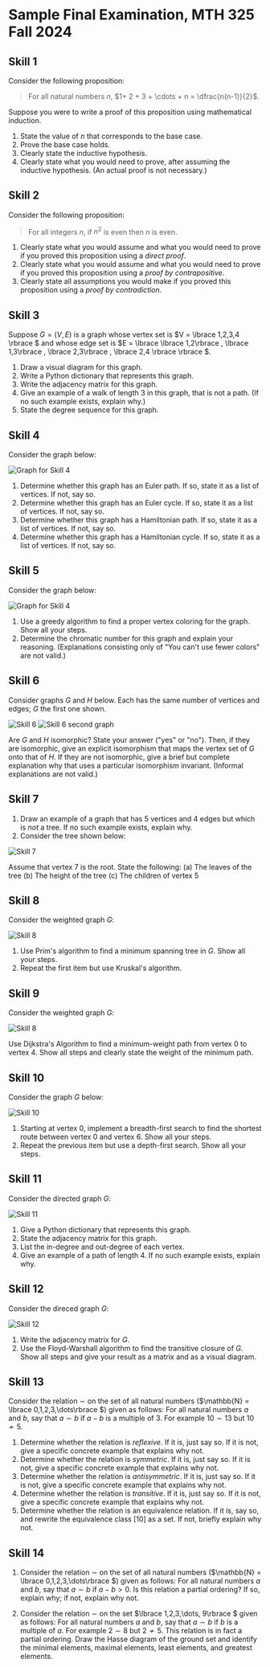 # Sample Final Examination, MTH 325 Fall 2024

## Skill 1

Consider the following proposition: 

>For all natural numbers $n$, $1+ 2 + 3 + \cdots + n = \dfrac{n(n-1)}{2}$. 

Suppose you were to write a proof of this proposition using mathematical induction. 

1. State the value of $n$ that corresponds to the base case. 
2. Prove the base case holds. 
3. Clearly state the inductive hypothesis. 
4. Clearly state what you would need to prove, after assuming the inductive hypothesis. (An actual proof is not necessary.)


## Skill 2

Consider the following proposition: 

>For all integers $n$, if $n^2$ is even then $n$ is even. 

1. Clearly state what you would assume and what you would need to prove if you proved this proposition using a *direct proof*. 
2. Clearly state what you would assume and what you would need to prove if you proved this proposition using a *proof by contrapositive*.  
3. Clearly state all assumptions you would make if you proved this proposition using a *proof by contradiction*. 


## Skill 3

Suppose $G = (V,E)$ is a graph whose vertex set is $V = \lbrace 1,2,3,4 \rbrace $ and whose edge set is $E = \lbrace \lbrace 1,2\rbrace , \lbrace 1,3\rbrace , \lbrace 2,3\rbrace , \lbrace 2,4 \rbrace \rbrace $. 

1. Draw a visual diagram for this graph. 
2. Write a Python dictionary that represents this graph. 
3. Write the adjacency matrix for this graph. 
4. Give an example of a walk of length 3 in this graph, that is not a path. (If no such example exists, explain why.)
5. State the degree sequence for this graph. 

## Skill 4

Consider the graph below: 

![Graph for Skill 4](sample-final-4.png)

1. Determine whether this graph has an Euler path. If so, state it as a list of vertices. If not, say so. 
2. Determine whether this graph has an Euler cycle. If so, state it as a list of vertices. If not, say so. 
3. Determine whether this graph has a Hamiltonian path. If so, state it as a list of vertices. If not, say so. 
4. Determine whether this graph has a Hamiltonian cycle. If so, state it as a list of vertices. If not, say so. 

## Skill 5

Consider the graph below: 

![Graph for Skill 4](sample-final-4.png)

1. Use a greedy algorithm to find a proper vertex coloring for the graph. Show all your steps. 
2. Determine the chromatic number for this graph and explain your reasoning. (Explanations consisting only of "You can't use fewer colors" are not valid.)

## Skill 6

Consider graphs $G$ and $H$ below. Each has the same number of vertices and edges; $G$ the first one shown. 

![Skill 6](sample-final-5g.png)
![Skill 6 second graph](sample-final-5h.png)

Are $G$ and $H$ isomorphic? State your answer ("yes" or "no"). Then, if they are isomorphic, give an explicit isomorphism that maps the vertex set of $G$ onto that of $H$. If they are not isomorphic, give a brief but complete explanation why that uses a particular isomorphism invariant. (Informal explanations are not valid.)



## Skill 7

1. Draw an example of a graph that has 5 vertices and 4 edges but which is *not* a tree. If no such example exists, explain why.
2. Consider the tree shown below: 

![Skill 7](sample-final-7.png)

Assume that vertex 7 is the root. State the following: 
   (a) The leaves of the tree
   (b) The height of the tree
   (c) The children of vertex 5


## Skill 8

Consider the weighted graph $G$:

![Skill 8](sample-final-8.png)

1. Use Prim's algorithm to find a minimum spanning tree in $G$. Show all your steps. 
2. Repeat the first item but use Kruskal's algorithm. 
   
## Skill 9  

Consider the weighted graph $G$:

![Skill 8](sample-final-8.png)

Use Dijkstra's Algorithm to find a minimum-weight path from vertex 0 to vertex 4. Show all steps and clearly state the weight of the minimum path. 


## Skill 10 

Consider the graph $G$ below: 

![Skill 10](sample-final-10.png)

1. Starting at vertex 0, implement a breadth-first search to find the shortest route between vertex 0 and vertex 6. Show all your steps. 
2. Repeat the previous item but use a depth-first search. Show all your steps.
 
## Skill 11

Consider the directed graph $G$: 

![Skill 11](sample-final-11.png)

1. Give a Python dictionary that represents this graph. 
2. State the adjacency matrix for this graph. 
3. List the in-degree and out-degree of each vertex. 
4. Give an example of a path of length 4. If no such example exists, explain why.

## Skill 12 

Consider the direced graph $G$: 

![Skill 12](sample-final-12.png)

1. Write the adjacency matrix for $G$. 
2. Use the Floyd-Warshall algorithm to find the transitive closure of $G$. Show all steps and give your result as a matrix and as a visual diagram. 

## Skill 13

Consider the relation $\sim$ on the set of all natural numbers ($\mathbb{N} = \lbrace 0,1,2,3,\dots\rbrace $) given as follows: For all natural numbers $a$ and $b$, say that $a \sim b$ if $a-b$ is a multiple of $3$. For example $10 \sim 13$ but $10 \not \sim 5$. 

1. Determine whether the relation is *reflexive*. If it is, just say so. If it is not, give a specific concrete example that explains why not. 
2. Determine whether the relation is *symmetric*. If it is, just say so. If it is not, give a specific concrete example that explains why not. 
3. Determine whether the relation is *antisymmetric*. If it is, just say so. If it is not, give a specific concrete example that explains why not. 
4. Determine whether the relation is *transitive*. If it is, just say so. If it is not, give a specific concrete example that explains why not. 
5. Determine whether the relation is an equivalence relation. If it is, say so, and rewrite the equivalence class $[10]$ as a set. If not, briefly explain why not. 


## Skill 14

1. Consider the relation $\sim$ on the set of all natural numbers ($\mathbb{N} = \lbrace 0,1,2,3,\dots\rbrace $) given as follows: For all natural numbers $a$ and $b$, say that $a \sim b$ if $a-b > 0$. Is this relation a partial ordering? If so, explain why; if not, explain why not. 

2. Consider the relation $\sim$ on the set $\lbrace 1,2,3,\dots, 9\rbrace $ given as follows: For all natural numbers $a$ and $b$, say that $a \sim b$ if $b$ is a multiple of $a$. For example $2 \sim 8$ but $2 \not \sim 5$. This relation is in fact a partial ordering. Draw the Hasse diagram of the ground set and identify the minimal elements, maximal elements, least elements, and greatest elements. 

